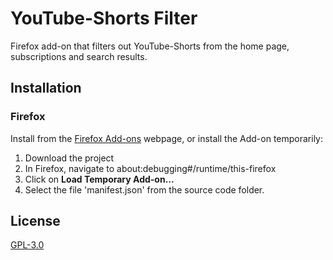 # YouTube-Shorts Filter

Firefox add-on that filters out YouTube-Shorts from the home page, subscriptions and search results.

## Installation

### Firefox

Install from the [Firefox Add-ons](https://addons.mozilla.org/en-US/firefox/addon/youtube-shorts-filter/) webpage, or install the Add-on temporarily:<br>
1. Download the project<br>
2. In Firefox, navigate to about:debugging#/runtime/this-firefox<br>
3. Click on <b>Load Temporary Add-on...</b><br>
4. Select the file 'manifest.json' from the source code folder.

## License

[GPL-3.0](https://www.gnu.org/licenses/gpl-3.0.html)
